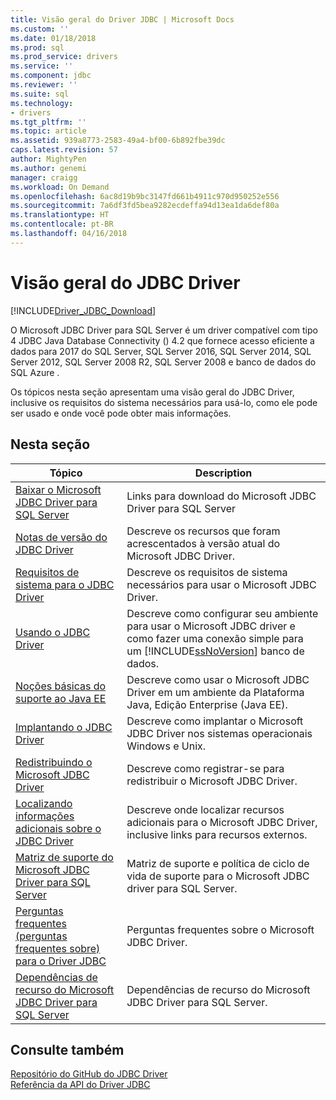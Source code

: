 ```yaml
---
title: Visão geral do Driver JDBC | Microsoft Docs
ms.custom: ''
ms.date: 01/18/2018
ms.prod: sql
ms.prod_service: drivers
ms.service: ''
ms.component: jdbc
ms.reviewer: ''
ms.suite: sql
ms.technology:
- drivers
ms.tgt_pltfrm: ''
ms.topic: article
ms.assetid: 939a8773-2583-49a4-bf00-6b892fbe39dc
caps.latest.revision: 57
author: MightyPen
ms.author: genemi
manager: craigg
ms.workload: On Demand
ms.openlocfilehash: 6ac8d19b9bc3147fd661b4911c970d950252e556
ms.sourcegitcommit: 7a6df3fd5bea9282ecdeffa94d13ea1da6def80a
ms.translationtype: HT
ms.contentlocale: pt-BR
ms.lasthandoff: 04/16/2018
---
```

# <a name="overview-of-the-jdbc-driver"></a>Visão geral do JDBC Driver
[!INCLUDE[Driver_JDBC_Download](../../includes/driver_jdbc_download.md)]

  O Microsoft JDBC Driver para SQL Server é um driver compatível com tipo 4 JDBC Java Database Connectivity () 4.2 que fornece acesso eficiente a dados para 2017 do SQL Server, SQL Server 2016, SQL Server 2014, SQL Server 2012, SQL Server 2008 R2, SQL Server 2008 e banco de dados do SQL Azure .  
  
 Os tópicos nesta seção apresentam uma visão geral do JDBC Driver, inclusive os requisitos do sistema necessários para usá-lo, como ele pode ser usado e onde você pode obter mais informações.  
  
## <a name="in-this-section"></a>Nesta seção  
  
|Tópico|Description|  
|-----------|-----------------|  
|[Baixar o Microsoft JDBC Driver para SQL Server](../../connect/jdbc/download-microsoft-jdbc-driver-for-sql-server.md)|Links para download do Microsoft JDBC Driver para SQL Server|  
|[Notas de versão do JDBC Driver](../../connect/jdbc/release-notes-for-the-jdbc-driver.md)|Descreve os recursos que foram acrescentados à versão atual do Microsoft JDBC Driver.|  
|[Requisitos de sistema para o JDBC Driver](../../connect/jdbc/system-requirements-for-the-jdbc-driver.md)|Descreve os requisitos de sistema necessários para usar o Microsoft JDBC Driver.|  
|[Usando o JDBC Driver](../../connect/jdbc/using-the-jdbc-driver.md)|Descreve como configurar seu ambiente para usar o Microsoft JDBC driver e como fazer uma conexão simple para um [!INCLUDE[ssNoVersion](../../includes/ssnoversion_md.md)] banco de dados.|  
|[Noções básicas do suporte ao Java EE](../../connect/jdbc/understanding-java-ee-support.md)|Descreve como usar o Microsoft JDBC Driver em um ambiente da Plataforma Java, Edição Enterprise (Java EE).|  
|[Implantando o JDBC Driver](../../connect/jdbc/deploying-the-jdbc-driver.md)|Descreve como implantar o Microsoft JDBC Driver nos sistemas operacionais Windows e Unix.|  
|[Redistribuindo o Microsoft JDBC Driver](../../connect/jdbc/redistributing-the-microsoft-jdbc-driver.md)|Descreve como registrar-se para redistribuir o Microsoft JDBC Driver.|  
|[Localizando informações adicionais sobre o JDBC Driver](../../connect/jdbc/finding-additional-jdbc-driver-information.md)|Descreve onde localizar recursos adicionais para o Microsoft JDBC Driver, inclusive links para recursos externos.|  
|[Matriz de suporte do Microsoft JDBC Driver para SQL Server](../../connect/jdbc/microsoft-jdbc-driver-for-sql-server-support-matrix.md)|Matriz de suporte e política de ciclo de vida de suporte para o Microsoft JDBC driver para SQL Server.|  
|[Perguntas frequentes &#40;perguntas frequentes sobre&#41; para o Driver JDBC](../../connect/jdbc/frequently-asked-questions-faq-for-jdbc-driver.md)|Perguntas frequentes sobre o Microsoft JDBC Driver.|  
|[Dependências de recurso do Microsoft JDBC Driver para SQL Server](../../connect/jdbc/feature-dependencies-of-microsoft-jdbc-driver-for-sql-server.md)|Dependências de recurso do Microsoft JDBC Driver para SQL Server.|

## <a name="see-also"></a>Consulte também  
 [Repositório do GitHub do JDBC Driver](https://github.com/microsoft/mssql-jdbc)  
 [Referência da API do Driver JDBC](../../connect/jdbc/reference/jdbc-driver-api-reference.md)  
  
  
